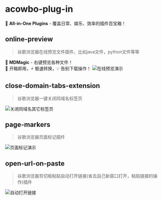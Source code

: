 # acowbo-plug-in
🎉 **All-in-One Plugins** - 覆盖日常、娱乐、效率的插件百宝箱！

## online-preview
> 谷歌浏览器在线预览文件插件，比如java文件，python文件等等

🚀 **MDMagic** - 右键预览各种文件！  
🎉 开箱即用，⚡ 极速转换，💡 告别下载操作！ 
![在线预览演示](https://s2.loli.net/2024/12/23/oszwWVlEj69Fb32.gif)

## close-domain-tabs-extension
> 谷歌浏览器一键关闭同域名标签页

![关闭同域名其它标签页](https://s2.loli.net/2024/12/23/fdjmQaczWvo5MB9.gif)

## page-markers
> 谷歌浏览器页面标记插件

![页面标记演示](https://s2.loli.net/2024/12/23/Er2UFTovYSfiWny.gif)

## open-url-on-paste
> 谷歌浏览器剪切板粘贴自动打开链接(省去自己新窗口打开，粘贴链接的操作)插件

![自动打开链接](https://s2.loli.net/2024/12/26/CrP6VvwJlIpATKt.gif)
